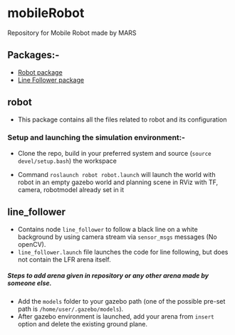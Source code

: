 # mobileRobot
Repository for Mobile Robot made by MARS

## Packages:-
* [Robot package](#robot)
* [Line Follower package](#line_follower)

## robot
* This package contains all the files related to robot and its configuration 

### Setup and launching the simulation environment:-

* Clone the repo, build in your preferred system and source (`source devel/setup.bash`) the workspace

* Command `roslaunch robot robot.launch` will launch the world with robot in an empty gazebo world and planning scene in RViz with TF, camera, robotmodel
already set in it

## line_follower
* Contains node `line_follower` to follow a black line on a white background by using camera stream via `sensor_msgs` messages (No openCV).
* `line_follower.launch` file launches the code for line following, but does not contain the LFR arena itself.
##### Steps to add arena given in repository or any other arena made by someone else.
* Add the `models` folder to your gazebo path (one of the possible pre-set path is `/home/user/.gazebo/models`).
* After gazebo environment is launched, add your arena from `insert` option and delete the existing ground plane.
